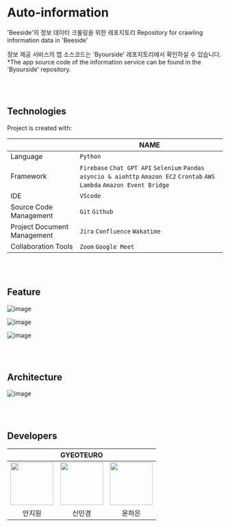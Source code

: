 # Auto-information
'Beeside'의 정보 데이터 크롤링을 위한 레포지토리
Repository for crawling information data in 'Beeside'

정보 제공 서비스의 앱 소스코드는 'Byourside' 레포지토리에서 확인하실 수 있습니다.
*The app source code of the information service can be found in the 'Byourside' repository.
  
<br/><br/>



## Technologies
Project is created with:  

|                |NAME                          |
|----------------|-------------------------------|
|Language         |`Python`            |
|Framework|`Firebase` `Chat GPT API` `Selenium` `Pandas` `asyncio & aiohttp` `Amazon EC2` `Crontab` `AWS Lambda` `Amazon Event Bridge`|
|IDE     |`VScode`|
|Source Code Management     |`Git` `Github`|
|Project Document Management     |`Jira` `Confluence` `Wakatime`|
|Collaboration Tools |`Zoom` `Google Meet`|

<br/><br/>

## Feature
![image](https://github.com/GYEOTEURO/Byourside/assets/66212424/30e668f5-1b63-4b5d-956c-ef5bf1436396)  

![image](https://github.com/GYEOTEURO/Byourside/assets/66212424/a817d10f-37e7-4f46-916c-cc25ce65e980)

![image](https://github.com/GYEOTEURO/Byourside/assets/66212424/21e26b70-53bb-4257-b709-c5a5e06f5186)  


<br/><br/>

## Architecture
![image](https://github.com/GYEOTEURO/Byourside/assets/66212424/c786e129-2ba9-4f24-b41f-225d9f8f5aae)

<br/><br/>


## Developers
<div align='center'>
<table>
    <thead>
        <tr>
            <th colspan="5">GYEOTEURO</th>
        </tr>
    </thead>
    <tbody>
        <tr>
          <tr>
            <td align='center'><a href="https://github.com/anjiwon319"><img src="https://avatars.githubusercontent.com/u/66212424?v=4" width="100" height="100"></td>
            <td align='center'><a href="https://github.com/Shin-MG"><img src="https://avatars.githubusercontent.com/u/66138381?v=4" width="100" height="100"></td>
            <td align='center'><a href="https://github.com/YunHaaaa"><img src="https://avatars.githubusercontent.com/u/63325450?v=4" width="100" height="100"></td>
          </tr>
          <tr>
            <td align='center'>안지원</td>
            <td align='center'>신민경</td>
            <td align='center'>윤하은</td>
          </tr>
        </tr>
    </tbody>
</table>
</div>

&nbsp; 
